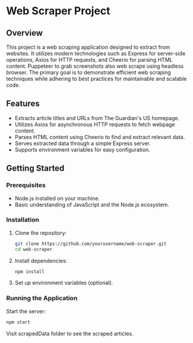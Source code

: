 # Web Scraper Project

## Overview
This project is a web scraping application designed to extract from websites. It utilizes modern technologies such as Express for server-side operations, Axios for HTTP requests, and Cheerio for parsing HTML content. Puppeteer to grab screenshots also web scrape using headless browser. The primary goal is to demonstrate efficient web scraping techniques while adhering to best practices for maintainable and scalable code.

## Features
- Extracts article titles and URLs from The Guardian's US homepage.
- Utilizes Axios for asynchronous HTTP requests to fetch webpage content.
- Parses HTML content using Cheerio to find and extract relevant data.
- Serves extracted data through a simple Express server.
- Supports environment variables for easy configuration.

## Getting Started

### Prerequisites
- Node.js installed on your machine.
- Basic understanding of JavaScript and the Node.js ecosystem.

### Installation
1. Clone the repository:
    ```sh
    git clone https://github.com/yourusername/web-scraper.git
    cd web-scraper
    ```
2. Install dependencies:
    ```sh
    npm install
    ```
3. Set up environment variables (optional).

### Running the Application
Start the server:
```sh
npm start
```
Visit scrapedData folder to see the scraped articles.